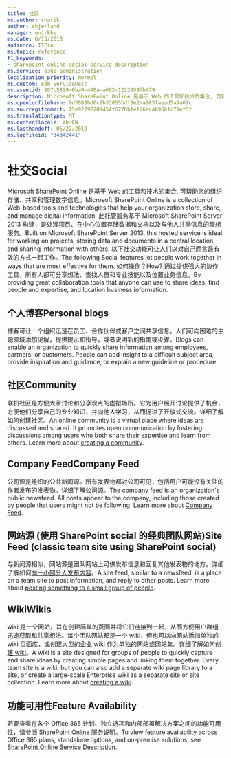 ```yaml
---
title: 社交
ms.author: sharik
author: skjerland
manager: mnirkhe
ms.date: 6/13/2018
audience: ITPro
ms.topic: reference
f1_keywords:
- sharepoint-online-social-service-description
ms.service: o365-administration
localization_priority: Normal
ms.custom: Adm_ServiceDesc
ms.assetid: 207c5829-0ba9-440a-a602-1222458fb479
description: Microsoft SharePoint Online 是基于 Web 的工具和技术的集合, 可帮助您的组织存储、共享和管理数字信息。 此托管服务基于 Microsoft SharePoint Server 2013 构建，是处理项目、在中心位置存储数据和文档以及与他人共享信息的理想服务。 以下社交功能可让人们以对自己而言最有效的方式一起工作。 如何操作？ 通过提供强大的协作工具，所有人都可分享想法、查找人员和专业技能以及位置业务信息。
ms.openlocfilehash: 9d3988bd0c2b33855bdf8e2aa283faead5a9a61c
ms.sourcegitcommit: 15e92292209454f6778bfef26ecab96bfc71ef5f
ms.translationtype: MT
ms.contentlocale: zh-CN
ms.lasthandoff: 05/22/2019
ms.locfileid: "34342441"
---
```

# <a name="social"></a><span data-ttu-id="935f2-107">社交</span><span class="sxs-lookup"><span data-stu-id="935f2-107">Social</span></span>

<span data-ttu-id="935f2-108">Microsoft SharePoint Online 是基于 Web 的工具和技术的集合, 可帮助您的组织存储、共享和管理数字信息。</span><span class="sxs-lookup"><span data-stu-id="935f2-108">Microsoft SharePoint Online is a collection of Web-based tools and technologies that help your organization store, share, and manage digital information.</span></span> <span data-ttu-id="935f2-109">此托管服务基于 Microsoft SharePoint Server 2013 构建，是处理项目、在中心位置存储数据和文档以及与他人共享信息的理想服务。</span><span class="sxs-lookup"><span data-stu-id="935f2-109">Built on Microsoft SharePoint Server 2013, this hosted service is ideal for working on projects, storing data and documents in a central location, and sharing information with others.</span></span> <span data-ttu-id="935f2-110">以下社交功能可让人们以对自己而言最有效的方式一起工作。</span><span class="sxs-lookup"><span data-stu-id="935f2-110">The following Social features let people work together in ways that are most effective for them.</span></span> <span data-ttu-id="935f2-111">如何操作？</span><span class="sxs-lookup"><span data-stu-id="935f2-111">How?</span></span> <span data-ttu-id="935f2-112">通过提供强大的协作工具，所有人都可分享想法、查找人员和专业技能以及位置业务信息。</span><span class="sxs-lookup"><span data-stu-id="935f2-112">By providing great collaboration tools that anyone can use to share ideas, find people and expertise, and location business information.</span></span> 
  
## <a name="personal-blogs"></a><span data-ttu-id="935f2-113">个人博客</span><span class="sxs-lookup"><span data-stu-id="935f2-113">Personal blogs</span></span>
<span data-ttu-id="935f2-114"><a name="bkmk_Blogs"> </a></span><span class="sxs-lookup"><span data-stu-id="935f2-114"></span></span>

<span data-ttu-id="935f2-p103">博客可让一个组织迅速在员工、合作伙伴或客户之间共享信息。人们可向困难的主题领域添加见解，提供提示和指导，或者说明新的指南或步骤。</span><span class="sxs-lookup"><span data-stu-id="935f2-p103">Blogs can enable an organization to quickly share information among employees, partners, or customers. People can add insight to a difficult subject area, provide inspiration and guidance, or explain a new guideline or procedure.</span></span>
  
## <a name="community"></a><span data-ttu-id="935f2-117">社区</span><span class="sxs-lookup"><span data-stu-id="935f2-117">Community</span></span>
<span data-ttu-id="935f2-118"><a name="bkmk_Community"> </a></span><span class="sxs-lookup"><span data-stu-id="935f2-118"></span></span>

<span data-ttu-id="935f2-p104">联机社区是方便大家讨论和分享观点的虚拟场所。它为用户展开讨论提供了机会，方便他们分享自己的专业知识，并向他人学习，从而促进了开放式交流。详细了解如何[创建社区](https://go.microsoft.com/fwlink/p/?LinkId=271061)。</span><span class="sxs-lookup"><span data-stu-id="935f2-p104">An online community is a virtual place where ideas are discussed and shared. It promotes open communication by fostering discussions among users who both share their expertise and learn from others. Learn more about [creating a community](https://go.microsoft.com/fwlink/p/?LinkId=271061).</span></span>
  
## <a name="company-feed"></a><span data-ttu-id="935f2-122">Company Feed</span><span class="sxs-lookup"><span data-stu-id="935f2-122">Company Feed</span></span>
<span data-ttu-id="935f2-123"><a name="bkmk_CompanyFeed"> </a></span><span class="sxs-lookup"><span data-stu-id="935f2-123"></span></span>

<span data-ttu-id="935f2-p105">公司源是组织的公共新闻源。所有发表物都对公司可见，包括用户可能没有关注的作者发布的发表物。详细了解[公司源](https://go.microsoft.com/fwlink/p/?LinkId=271062)。</span><span class="sxs-lookup"><span data-stu-id="935f2-p105">The company feed is an organization's public newsfeed. All posts appear to the company, including those created by people that users might not be following. Learn more about [Company Feed](https://go.microsoft.com/fwlink/p/?LinkId=271062).</span></span>
  
## <a name="site-feed-classic-team-site-using-sharepoint-social"></a><span data-ttu-id="935f2-127">网站源 (使用 SharePoint social 的经典团队网站)</span><span class="sxs-lookup"><span data-stu-id="935f2-127">Site Feed (classic team site using SharePoint social)</span></span>
<span data-ttu-id="935f2-128"><a name="bkmk_SiteFeed"> </a></span><span class="sxs-lookup"><span data-stu-id="935f2-128"></span></span>

<span data-ttu-id="935f2-p106">与新闻源相似，网站源是团队网站上可供发布信息和回复其他发表物的地方。详细了解如何[向一小部分人发布内容](https://go.microsoft.com/fwlink/p/?LinkId=271071)。</span><span class="sxs-lookup"><span data-stu-id="935f2-p106">A site feed, similar to a newsfeed, is a place on a team site to post information, and reply to other posts. Learn more about [posting something to a small group of people](https://go.microsoft.com/fwlink/p/?LinkId=271071).</span></span>
  
## <a name="wikis"></a><span data-ttu-id="935f2-131">Wiki</span><span class="sxs-lookup"><span data-stu-id="935f2-131">Wikis</span></span>
<span data-ttu-id="935f2-132"><a name="bkmk_Wikis"> </a></span><span class="sxs-lookup"><span data-stu-id="935f2-132"></span></span>

<span data-ttu-id="935f2-p107">wiki 是一个网站，旨在创建简单的页面并将它们链接到一起，从而方便用户群组迅速获取和共享想法。每个团队网站都是一个 wiki，但也可以向网站添加单独的 wiki 页面库，或创建大型的企业 wiki 作为单独的网站或网站集。详细了解如何[创建 wiki](https://go.microsoft.com/fwlink/p/?LinkId=271358)。</span><span class="sxs-lookup"><span data-stu-id="935f2-p107">A wiki is a site designed for groups of people to quickly capture and share ideas by creating simple pages and linking them together. Every team site is a wiki, but you can also add a separate wiki page library to a site, or create a large-scale Enterprise wiki as a separate site or site collection. Learn more about [creating a wiki](https://go.microsoft.com/fwlink/p/?LinkId=271358).</span></span>
  
## <a name="feature-availability"></a><span data-ttu-id="935f2-136">功能可用性</span><span class="sxs-lookup"><span data-stu-id="935f2-136">Feature Availability</span></span>
<span data-ttu-id="935f2-137"><a name="bkmk_Wikis"> </a></span><span class="sxs-lookup"><span data-stu-id="935f2-137"></span></span>

<span data-ttu-id="935f2-138">若要查看在各个 Office 365 计划、独立选项和内部部署解决方案之间的功能可用性，请参阅 [SharePoint Online 服务说明](sharepoint-online-service-description.md)。</span><span class="sxs-lookup"><span data-stu-id="935f2-138">To view feature availability across Office 365 plans, standalone options, and on-premise solutions, see [SharePoint Online Service Description](sharepoint-online-service-description.md).</span></span>
  

